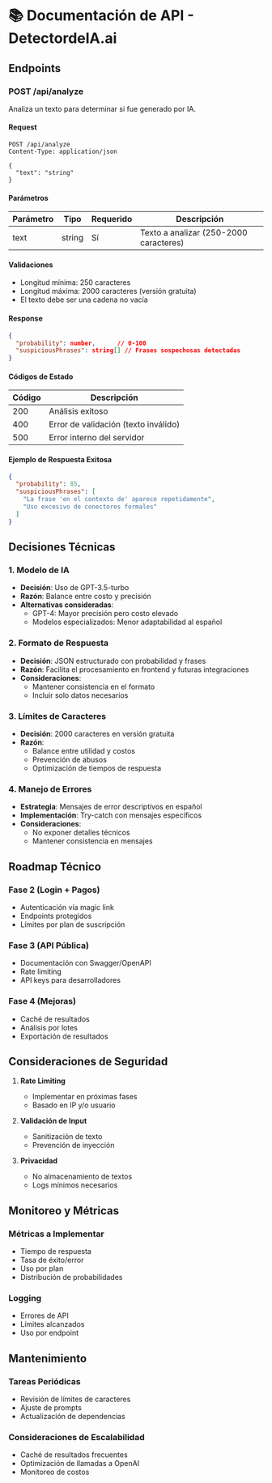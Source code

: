 # 📚 Documentación de API - DetectordeIA.ai

## Endpoints

### POST /api/analyze

Analiza un texto para determinar si fue generado por IA.

#### Request

```http
POST /api/analyze
Content-Type: application/json

{
  "text": "string"
}
```

#### Parámetros

| Parámetro | Tipo   | Requerido | Descripción                                    |
|-----------|--------|-----------|------------------------------------------------|
| text      | string | Sí        | Texto a analizar (250-2000 caracteres)         |

#### Validaciones

- Longitud mínima: 250 caracteres
- Longitud máxima: 2000 caracteres (versión gratuita)
- El texto debe ser una cadena no vacía

#### Response

```json
{
  "probability": number,      // 0-100
  "suspiciousPhrases": string[] // Frases sospechosas detectadas
}
```

#### Códigos de Estado

| Código | Descripción                                    |
|--------|------------------------------------------------|
| 200    | Análisis exitoso                               |
| 400    | Error de validación (texto inválido)           |
| 500    | Error interno del servidor                     |

#### Ejemplo de Respuesta Exitosa

```json
{
  "probability": 85,
  "suspiciousPhrases": [
    "La frase 'en el contexto de' aparece repetidamente",
    "Uso excesivo de conectores formales"
  ]
}
```

## Decisiones Técnicas

### 1. Modelo de IA
- **Decisión**: Uso de GPT-3.5-turbo
- **Razón**: Balance entre costo y precisión
- **Alternativas consideradas**: 
  - GPT-4: Mayor precisión pero costo elevado
  - Modelos especializados: Menor adaptabilidad al español

### 2. Formato de Respuesta
- **Decisión**: JSON estructurado con probabilidad y frases
- **Razón**: Facilita el procesamiento en frontend y futuras integraciones
- **Consideraciones**: 
  - Mantener consistencia en el formato
  - Incluir solo datos necesarios

### 3. Límites de Caracteres
- **Decisión**: 2000 caracteres en versión gratuita
- **Razón**: 
  - Balance entre utilidad y costos
  - Prevención de abusos
  - Optimización de tiempos de respuesta

### 4. Manejo de Errores
- **Estrategia**: Mensajes de error descriptivos en español
- **Implementación**: Try-catch con mensajes específicos
- **Consideraciones**: 
  - No exponer detalles técnicos
  - Mantener consistencia en mensajes

## Roadmap Técnico

### Fase 2 (Login + Pagos)
- Autenticación vía magic link
- Endpoints protegidos
- Límites por plan de suscripción

### Fase 3 (API Pública)
- Documentación con Swagger/OpenAPI
- Rate limiting
- API keys para desarrolladores

### Fase 4 (Mejoras)
- Caché de resultados
- Análisis por lotes
- Exportación de resultados

## Consideraciones de Seguridad

1. **Rate Limiting**
   - Implementar en próximas fases
   - Basado en IP y/o usuario

2. **Validación de Input**
   - Sanitización de texto
   - Prevención de inyección

3. **Privacidad**
   - No almacenamiento de textos
   - Logs mínimos necesarios

## Monitoreo y Métricas

### Métricas a Implementar
- Tiempo de respuesta
- Tasa de éxito/error
- Uso por plan
- Distribución de probabilidades

### Logging
- Errores de API
- Límites alcanzados
- Uso por endpoint

## Mantenimiento

### Tareas Periódicas
- Revisión de límites de caracteres
- Ajuste de prompts
- Actualización de dependencias

### Consideraciones de Escalabilidad
- Caché de resultados frecuentes
- Optimización de llamadas a OpenAI
- Monitoreo de costos 